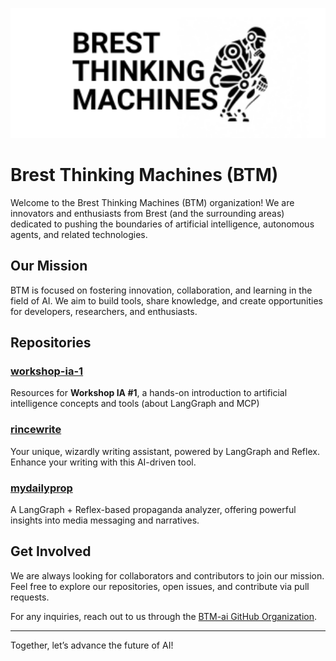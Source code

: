 <p align="center">
  <img src="../logo.png" alt="BTM Logo" width="600">
</p>

# Brest Thinking Machines (BTM)

Welcome to the Brest Thinking Machines (BTM) organization! We are innovators and enthusiasts from Brest (and the surrounding areas) dedicated to pushing the boundaries of artificial intelligence, autonomous agents, and related technologies.

## Our Mission
BTM is focused on fostering innovation, collaboration, and learning in the field of AI. We aim to build tools, share knowledge, and create opportunities for developers, researchers, and enthusiasts.

## Repositories

### [workshop-ia-1](https://github.com/BTM-ai/workshop-ia-1)
Resources for **Workshop IA #1**, a hands-on introduction to artificial intelligence concepts and tools (about LangGraph and MCP)

### [rincewrite](https://github.com/BTM-ai/rincewrite)
Your unique, wizardly writing assistant, powered by LangGraph and Reflex. Enhance your writing with this AI-driven tool.

### [mydailyprop](https://github.com/BTM-ai/mydailyprop)
A LangGraph + Reflex-based propaganda analyzer, offering powerful insights into media messaging and narratives.

## Get Involved
We are always looking for collaborators and contributors to join our mission. Feel free to explore our repositories, open issues, and contribute via pull requests.

For any inquiries, reach out to us through the [BTM-ai GitHub Organization](https://github.com/BTM-ai).

---

Together, let’s advance the future of AI!

